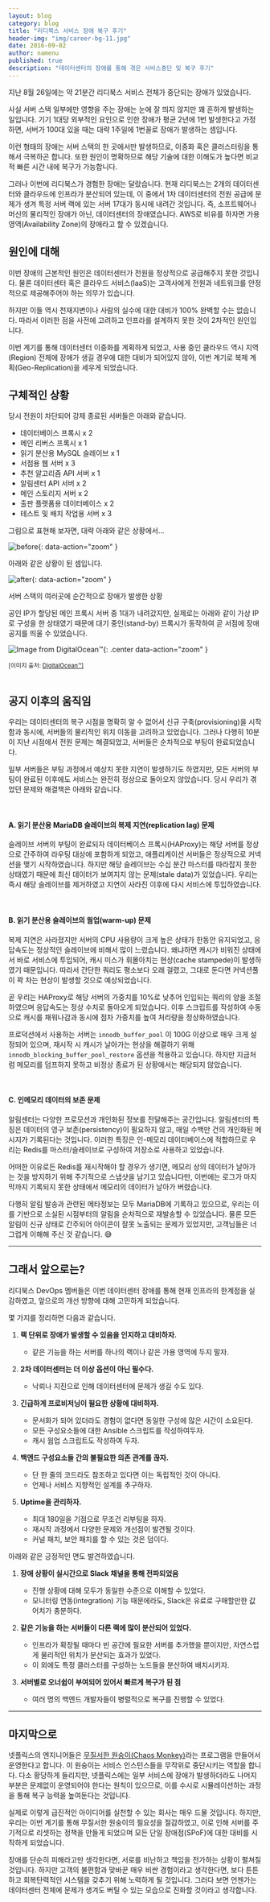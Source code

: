 ```yaml
---
layout: blog
category: blog
title: "리디북스 서비스 장애 복구 후기"
header-img: "img/career-bg-11.jpg"
date: 2016-09-02
author: namenu
published: true
description: "데이터센터의 장애를 통해 겪은 서비스중단 및 복구 후기"
---
```


지난 8월 26일에는 약 21분간 리디북스 서비스 전체가 중단되는 장애가 있었습니다.

사실 서버 스택 일부에만 영향을 주는 장애는 눈에 잘 띄지 않지만 꽤 흔하게 발생하는 일입니다.
기기 1대당 외부적인 요인으로 인한 장애가 평균 2년에 1번 발생한다고 가정하면,
서버가 100대 있을 때는 대략 1주일에 1번꼴로 장애가 발생하는 셈입니다.

이런 형태의 장애는 서버 스택의 한 곳에서만 발생하므로, 이중화 혹은 클러스터링을 통해서 극복하곤 합니다.
또한 원인이 명확하므로 해당 기술에 대한 이해도가 높다면 비교적 빠른 시간 내에 복구가 가능합니다.

그러나 이번에 리디북스가 경험한 장애는 달랐습니다.
현재 리디북스는 2개의 데이터센터와 클라우드에 인프라가 분산되어 있는데,
이 중에서 1차 데이터센터의 전원 공급에 문제가 생겨 특정 서버 랙에 있는 서버 17대가 동시에 내려간 것입니다.
즉, 소프트웨어나 머신의 물리적인 장애가 아닌, 데이터센터의 장애였습니다.
AWS로 비유를 하자면 가용 영역(Availability Zone)의 장애라고 할 수 있겠습니다.


## 원인에 대해

이번 장애의 근본적인 원인은 데이터센터가 전원을 정상적으로 공급해주지 못한 것입니다.
물론 데이터센터 혹은 클라우드 서비스(IaaS)는 고객사에게 전원과 네트워크를 안정적으로 제공해주어야 하는 의무가 있습니다.

하지만 이들 역시 천재지변이나 사람의 실수에 대한 대비가 100% 완벽할 수는 없습니다.
따라서 이러한 점을 사전에 고려하고 인프라를 설계하지 못한 것이 2차적인 원인입니다.

이번 계기를 통해 데이터센터 이중화를 계획하게 되었고,
사용 중인 클라우드 역시 지역(Region) 전체에 장애가 생길 경우에 대한 대비가 되어있지 않아,
이번 계기로 복제 계획(Geo-Replication)을 세우게 되었습니다.


## 구체적인 상황

당시 전원이 차단되어 강제 종료된 서버들은 아래와 같습니다.

* 데이터베이스 프록시 x 2
* 메인 리버스 프록시 x 1
* 읽기 분산용 MySQL 슬레이브 x 1
* 서점용 웹 서버 x 3
* 추천 알고리즘 API 서버 x 1
* 알림센터 API 서버 x 2
* 메인 스토리지 서버 x 2
* 출판 플랫폼용 데이터베이스 x 2
* 테스트 및 배치 작업용 서버 x 3

그림으로 표현해 보자면, 대략 아래와 같은 상황에서...
<br>

![before](https://i.imgur.com/Y5gUdVr.png){: data-action="zoom" }
<br>

아래와 같은 상황이 된 셈입니다.

![after](https://i.imgur.com/PgcWSNB.png){: data-action="zoom" }
<figcaption>서버 스택의 여러곳에 순간적으로 장애가 발생한 상황</figcaption>

공인 IP가 할당된 메인 프록시 서버 중 1대가 내려갔지만, 실제로는 아래와 같이 가상 IP로 구성을 한 상태였기 때문에
대기 중인(stand-by) 프록시가 동작하여 곧 서점에 장애 공지를 띄울 수 있었습니다.

![Image from DigitalOcean™](https://i.imgur.com/EOz8sIl.gif){: .center data-action="zoom" }
<figcaption><sub>[이미지 출처: <a href="https://www.digitalocean.com/community/tutorials/how-to-set-up-highly-available-haproxy-servers-with-keepalived-and-floating-ips-on-ubuntu-14-04">DigitalOcean™]</a></sub></figcaption>

<br>

## 공지 이후의 움직임

우리는 데이터센터의 복구 시점을 명확히 알 수 없어서 신규 구축(provisioning)을 시작함과 동시에, 서버들의 물리적인 위치 이동을 고려하고 있었습니다.
그러나 다행히 10분이 지난 시점에서 전원 문제는 해결되었고, 서버들은 순차적으로 부팅이 완료되었습니다.

일부 서버들은 부팅 과정에서 예상치 못한 지연이 발생하기도 하였지만, 모든 서버의 부팅이 완료된 이후에도 서비스는 완전히 정상으로 돌아오지 않았습니다.
당시 우리가 겪었던 문제와 해결책은 아래와 같습니다.


<br>

#### A. 읽기 분산용 MariaDB 슬레이브의 복제 지연(replication lag) 문제

슬레이브 서버의 부팅이 완료되자 데이터베이스 프록시(HAProxy)는 해당 서버를 정상으로 간주하여 라우팅 대상에 포함하게 되었고, 애플리케이션 서버들은 정상적으로 커넥션을 맺기 시작하였습니다.
하지만 해당 슬레이브는 수십 분간 마스터를 따라잡지 못한 상태였기 때문에 최신 데이터가 보여지지 않는 문제(stale data)가 있었습니다.
우리는 즉시 해당 슬레이브를 제거하였고 지연이 사라진 이후에 다시 서비스에 투입하였습니다.

<br>

#### B. 읽기 분산용 슬레이브의 웜업(warm-up) 문제

복제 지연은 사라졌지만 서버의 CPU 사용량이 크게 높은 상태가 한동안 유지되었고, 응답속도는 정상적인 슬레이브에 비해서 많이 느렸습니다.
왜냐하면 캐시가 비워진 상태에서 바로 서비스에 투입되어, 캐시 미스가 휘몰아치는 현상(cache stampede)이 발생하였기 때문입니다.
따라서 간단한 쿼리도 평소보다 오래 걸렸고, 그대로 둔다면 커넥션풀이 꽉 차는 현상이 발생할 것으로 예상되었습니다.

곧 우리는 HAProxy로 해당 서버의 가중치를 10%로 낮추어 인입되는 쿼리의 양을 조절하였으며 응답속도는 정상 수치로 돌아오게 되었습니다.
이후 스크립트를 작성하여 수동으로 캐시를 채워나감과 동시에 점차 가중치를 높여 처리량을 정상화하였습니다.

프로덕션에서 사용하는 서버는 `innodb_buffer_pool` 이 100G 이상으로 매우 크게 설정되어 있으며,
재시작 시 캐시가 날아가는 현상을 해결하기 위해 `innodb_blocking_buffer_pool_restore` 옵션을 적용하고 있습니다.
하지만 지금처럼 메모리를 덤프하지 못하고 비정상 종료가 된 상황에서는 해당되지 않았습니다.

<br>

#### C. 인메모리 데이터의 보존 문제

알림센터는 다양한 프로모션과 개인화된 정보를 전달해주는 공간입니다.
알림센터의 특징은 데이터의 영구 보존(persistency)이 필요하지 않고, 매일 수백만 건의 개인화된 메시지가 기록된다는 것입니다.
이러한 특징은 인-메모리 데이터베이스에 적합하므로 우리는 Redis를 마스터/슬레이브로 구성하여 저장소로 사용하고 있었습니다.

어떠한 이유로든 Redis를 재시작해야 할 경우가 생기면, 메모리 상의 데이터가 날아가는 것을 방지하기 위해 주기적으로 스냅샷을 남기고 있습니다만,
이번에는 로그가 마지막까지 기록되지 못한 상태에서 메모리의 데이터가 날아가 버렸습니다.

다행히 알림 발송과 관련된 메타정보는 모두 MariaDB에 기록하고 있으므로, 우리는 이를 기반으로 소실된 시점부터의 알림을 순차적으로 재발송할 수 있었습니다.
물론 모든 알림이 신규 상태로 간주되어 아이콘이 잘못 노출되는 문제가 있었지만, 고객님들은 너그럽게 이해해 주신 것 같습니다. 😅


---

## 그래서 앞으로는?

리디북스 DevOps 멤버들은 이번 데이터센터 장애를 통해 현재 인프라의 한계점을 실감하였고, 앞으로의 개선 방향에 대해 고민하게 되었습니다.

몇 가지를 정리하면 다음과 같습니다.

1. **랙 단위로 장애가 발생할 수 있음을 인지하고 대비하자.**
    - 같은 기능을 하는 서버를 하나의 랙이나 같은 가용 영역에 두지 말자.
  
2. **2차 데이터센터는 더 이상 옵션이 아닌 필수다.**
    - 낙뢰나 지진으로 인해 데이터센터에 문제가 생길 수도 있다.

3. **긴급하게 프로비저닝이 필요한 상황에 대비하자.**
    - 문서화가 되어 있더라도 경험이 없다면 동일한 구성에 많은 시간이 소요된다.
    - 모든 구성요소들에 대한 Ansible 스크립트를 작성하여두자.
    - 캐시 웜업 스크립트도 작성하여 두자.

4. **백엔드 구성요소들 간의 불필요한 의존 관계를 끊자.**
    - 단 한 줄의 코드라도 참조하고 있다면 이는 독립적인 것이 아니다.
    - 언제나 서비스 지향적인 설계를 추구하자.

5. **Uptime을 관리하자.**
    - 최대 180일을 기점으로 무조건 리부팅을 하자.
    - 재시작 과정에서 다양한 문제와 개선점이 발견될 것이다.
    - 커널 패치, 보안 패치를 할 수 있는 것은 덤이다.


아래와 같은 긍정적인 면도 발견하였습니다.

1. **장애 상황이 실시간으로 Slack 채널을 통해 전파되었음**
    - 진행 상황에 대해 모두가 동일한 수준으로 이해할 수 있었다.
    - 모니터링 연동(integration) 기능 때문에라도, Slack은 유료로 구매할만한 값어치가 충분하다.

2. **같은 기능을 하는 서버들이 다른 랙에 많이 분산되어 있었다.**
    - 인프라가 확장될 때마다 빈 공간에 필요한 서버를 추가했을 뿐이지만, 자연스럽게 물리적인 위치가 분산되는 효과가 있었다.
    - 이 외에도 특정 클러스터를 구성하는 노드들을 분산하여 배치시키자.

3. **서버별로 오너쉽이 부여되어 있어서 빠르게 복구가 된 점**
    - 여러 명의 백엔드 개발자들이 병렬적으로 복구를 진행할 수 있었다.



---

## 마지막으로

넷플릭스의 엔지니어들은 [무질서한 원숭이(Chaos Monkey)](https://github.com/Netflix/SimianArmy/wiki/Chaos-Monkey)라는 프로그램을 만들어서 운영한다고 합니다.
이 원숭이는 서비스 인스턴스들을 무작위로 중단시키는 역할을 합니다.
다소 황당하게 들리지만, 넷플릭스에는 일부 서비스에 장애가 발생하더라도 나머지 부분은 문제없이 운영되어야 한다는 원칙이 있으므로, 이를 수시로 시뮬레이션하는 과정을 통해 복구 능력을 높여둔다는 것입니다.

실제로 이렇게 급진적인 아이디어를 실천할 수 있는 회사는 매우 드물 것입니다.
하지만, 우리는 이번 계기를 통해 무질서한 원숭이의 필요성을 절감하였고, 이로 인해 서버를 주기적으로 리셋하는 정책을 만들게 되었으며 모든 단일 장애점(SPoF)에 대한 대비를 시작하게 되었습니다.

장애를 단순히 피해라고만 생각한다면, 서로를 비난하고 책임을 전가하는 상황이 펼쳐질 것입니다.
하지만 고객의 불편함과 맞바꾼 매우 비싼 경험이라고 생각한다면, 보다 튼튼하고 회복탄력적인 시스템을 갖추기 위해 노력하게 될 것입니다.
그러다 보면 언젠가는 데이터센터 전체에 문제가 생겨도 버틸 수 있는 모습으로 진화할 것이라고 생각합니다. 
